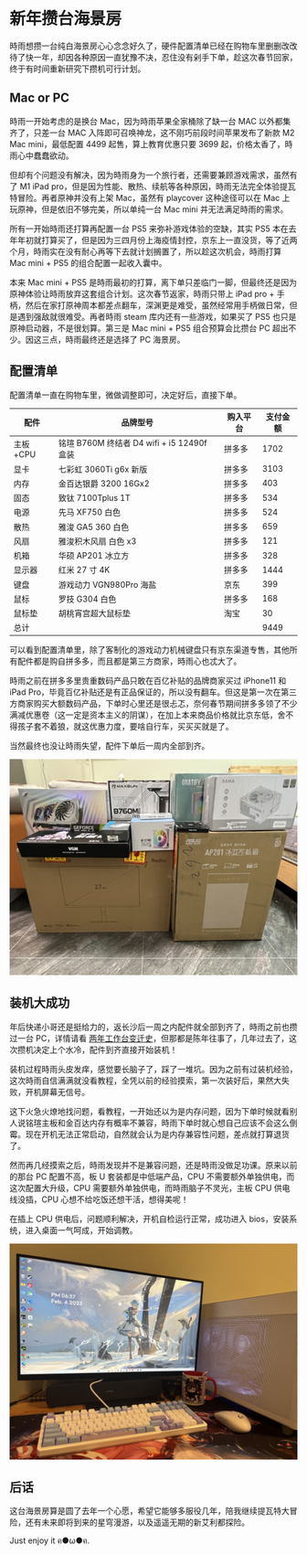 # 新年攒台海景房

時雨想攒一台纯白海景房心心念念好久了，硬件配置清单已经在购物车里删删改改待了快一年，却因各种原因一直犹豫不决，忍住没有剁手下单，趁这次春节回家，终于有时间重新研究下攒机可行计划。

## Mac or PC

時雨一开始考虑的是换台 Mac，因为時雨苹果全家桶除了缺一台 MAC 以外都集齐了，只差一台 MAC 入阵即可召唤神龙，这不刚巧前段时间苹果发布了新款 M2 Mac mini，最低配置 4499 起售，算上教育优惠只要 3699 起，价格太香了，時雨心中蠢蠢欲动。

但却有个问题没有解决，因为時雨身为一个旅行者，还需要兼顾游戏需求，虽然有了 M1 iPad pro，但是因为性能、散热、续航等各种原因，時雨无法完全体验提瓦特冒险。再者原神并没有上架 Mac，虽然有 playcover 这种途径可以在 Mac 上玩原神，但是依旧不够完美，所以单纯一台 Mac mini 并无法满足時雨的需求。

所有一开始時雨还打算再配置一台 PS5 来弥补游戏体验的空缺，其实 PS5 本在去年年初就打算买了，但是因为三四月份上海疫情封控，京东上一直没货，等了近两个月，時雨实在没有耐心再等下去就计划搁置了，所以趁这次机会，時雨打算 Mac mini + PS5 的组合配置一起收入囊中。

本来 Mac mini + PS5 是時雨最初的打算，离下单只差临门一脚，但最终还是因为原神体验让時雨放弃这套组合计划。这次春节返家，時雨只带上 iPad pro + 手柄，然后在家打原神周本都差点翻车，深渊更是难受，虽然经常用手柄做日常，但是遇到强敌就很难受。再者時雨 steam 库内还有一些游戏，如果买了 PS5 也只是原神启动器，不是很划算。第三是 Mac mini + PS5 组合预算会比攒台 PC 超出不少。因这三点，時雨最终还是选择了 PC 海景房。

## 配置清单

配置清单一直在购物车里，微做调整即可，决定好后，直接下单。

| 配件     | 品牌型号                                   | 购入平台 | 支付金额 |
| -------- | ------------------------------------------ | -------- | -------- |
| 主板+CPU | 铭瑄 B760M 终结者 D4 wifi + i5 12490f 盒装 | 拼多多   | 1702     |
| 显卡     | 七彩虹 3060Ti g6x 新版                     | 拼多多   | 3103     |
| 内存     | 金百达银爵 3200 16Gx2                      | 拼多多   | 403      |
| 固态     | 致钛 7100Tplus 1T                          | 拼多多   | 534      |
| 电源     | 先马 XF750 白色                            | 拼多多   | 524      |
| 散热     | 雅浚 GA5 360 白色                          | 拼多多   | 659      |
| 风扇     | 雅浚积木风扇 白色 x3                       | 拼多多   | 121      |
| 机箱     | 华硕 AP201 冰立方                          | 拼多多   | 328      |
| 显示器   | 红米 27 寸 4K                              | 拼多多   | 1444     |
| 键盘     | 游戏动力 VGN980Pro 海盐                    | 京东     | 399      |
| 鼠标     | 罗技 G304 白色                             | 拼多多   | 168      |
| 鼠标垫   | 胡桃宵宫超大鼠标垫                         | 淘宝     | 30       |
| 总计     |                                            |          | 9449     |

可以看到配置清单里，除了客制化的游戏动力机械键盘只有京东渠道专售，其他所有配件都是购自拼多多，而且都是第三方商家，時雨心也忒大了。

時雨之前在拼多多里贵重数码产品只敢在百亿补贴的品牌商家买过 iPhone11 和 iPad Pro，毕竟百亿补贴还是有正品保证的，所以没有翻车。但这是第一次在第三方商家购买大额数码产品，下单时心里还是很忐忑，奈何春节期间拼多多领了不少满减优惠卷（这一定是资本主义的阴谋），在加上本来商品价格就比京东低，舍不得孩子套不着狼，就这优惠力度，要啥自行车，买买买就是了。

当然最终也没让時雨失望，配件下单后一周内全部到齐。

![配件到齐](/IMAGES/2023/新年攒台海景房/配件到齐.jpg)

## 装机大成功

年后快递小哥还是挺给力的，返长沙后一周之内配件就全部到齐了，時雨之前也攒过一台 PC，详情请看 [两年工作台变迁史](https://chanshiyu.com/#/post/95)，但那都是陈年往事了，几年过去了，这次攒机决定上个水冷，配件到齐直接开始装机！

装机过程時雨头皮发痒，感觉要长脑子了，踩了一堆坑。因为之前有过装机经验，这次時雨自信满满就没看教程，全凭以前的经验摸索，第一次装好后，果然大失败，开机屏幕无信号。

这下火急火燎地找问题，看教程，一开始还以为是内存问题，因为下单时候就看别人说铭瑄主板和金百达内存有概率不兼容，時雨下单时就心想自己应该不会这么倒霉。现在开机无法正常启动，自然就会认为是内存兼容性问题，差点就打算退货了。

然而再几经摸索之后，時雨发现并不是兼容问题，还是時雨没做足功课。原来以前的那台 PC 配置不高，板 U 套装都是中低端产品，CPU 不需要额外单独供电，而这次配置大升级，CPU 需要额外单独供电，而時雨脑子不灵光，主板 CPU 供电线没插，CPU 心想不给吃饭还想干活，想得美呢！

在插上 CPU 供电后，问题顺利解决，开机自检运行正常，成功进入 bios，安装系统，进入桌面一气呵成，开始调教。

![装机大成功](/IMAGES/2023/新年攒台海景房/装机大成功.jpg)

## 后话

这台海景房算是圆了去年一个心愿，希望它能够多服役几年，陪我继续提瓦特大冒险，还有未来即将到来的星穹漫游，以及遥遥无期的新艾利都探险。

Just enjoy it ฅ●ω●ฅ.
